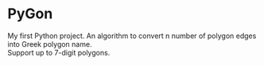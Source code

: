 # PyGon
My first Python project. An algorithm to convert n number of polygon edges into Greek polygon name.<br>
Support up to 7-digit polygons.
